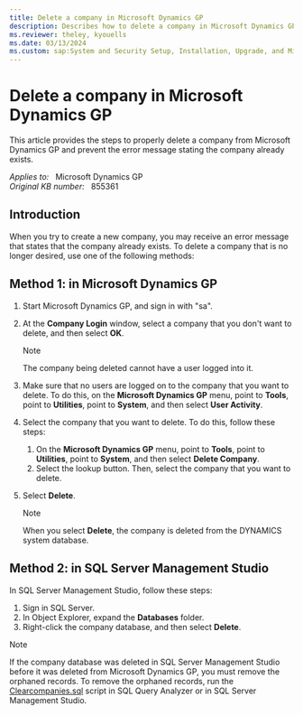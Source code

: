 ```yaml
---
title: Delete a company in Microsoft Dynamics GP
description: Describes how to delete a company in Microsoft Dynamics GP if you also run Microsoft SQL Server. The procedure requires that you delete the company both from the DYNAMICS database and from the computer that is running SQL Server.
ms.reviewer: theley, kyouells
ms.date: 03/13/2024
ms.custom: sap:System and Security Setup, Installation, Upgrade, and Migrations
---
```

# Delete a company in Microsoft Dynamics GP

This article provides the steps to properly delete a company from Microsoft Dynamics GP and prevent the error message stating the company already exists.

_Applies to:_ &nbsp; Microsoft Dynamics GP  
_Original KB number:_ &nbsp; 855361

## Introduction

When you try to create a new company, you may receive an error message that states that the company already exists. To delete a company that is no longer desired, use one of the following methods:

## Method 1: in Microsoft Dynamics GP

1. Start Microsoft Dynamics GP, and sign in with "sa".

2. At the **Company Login** window, select a company that you don't want to delete, and then select **OK**.

    > [!NOTE]
    > The company being deleted cannot have a user logged into it.

3. Make sure that no users are logged on to the company that you want to delete. To do this, on the **Microsoft Dynamics GP** menu, point to **Tools**, point to **Utilities**, point to **System**, and then select **User Activity**.

4. Select the company that you want to delete. To do this, follow these steps:
    1. On the **Microsoft Dynamics GP** menu, point to **Tools**, point to **Utilities**, point to **System**, and then select **Delete Company**.
    2. Select the lookup button. Then, select the company that you want to delete.

5. Select **Delete**.

    > [!NOTE]
    > When you select **Delete**, the company is deleted from the DYNAMICS system database.

## Method 2: in SQL Server Management Studio

In SQL Server Management Studio, follow these steps:

1. Sign in SQL Server.
2. In Object Explorer, expand the **Databases** folder.
3. Right-click the company database, and then select **Delete**.

> [!NOTE]
> If the company database was deleted in SQL Server Management Studio before it was deleted from Microsoft Dynamics GP, you must remove the orphaned records. To remove the orphaned records, run the [Clearcompanies.sql](https://mbs2.microsoft.com/fileexchange/downloadfile.aspx?fileid=e1140f50-afc0-4a4d-83ef-e9826aff6d64) script in SQL Query Analyzer or in SQL Server Management Studio.
